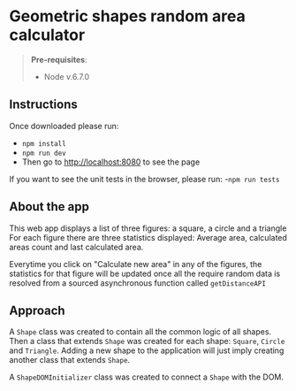 Geometric shapes random area calculator
===================

> **Pre-requisites**:
> - Node v.6.7.0

Instructions
-----------------

Once downloaded please run:
- `npm install`
- `npm run dev`
- Then go to [http://localhost:8080](http://localhost:8080) to see the page

If you want to see the unit tests in the browser, please run:
-`npm run tests`

About the app
-------------------------

This web app displays a list of three figures: a square, a circle and a triangle
For each figure there are three statistics displayed: Average area, calculated areas count and last calculated area.

Everytime you click on "Calculate new area" in any of the figures, the statistics for that figure will be updated once all the require random data is resolved from a sourced asynchronous function called `getDistanceAPI`

Approach
-------------

A `Shape` class was created to contain all the common logic of all shapes. Then a class that extends `Shape` was created for each shape: `Square`, `Circle` and `Triangle`. Adding a new shape to the application will just imply creating another class that extends `Shape`.

A `ShapeDOMInitializer` class was created to connect a `Shape` with the DOM.
